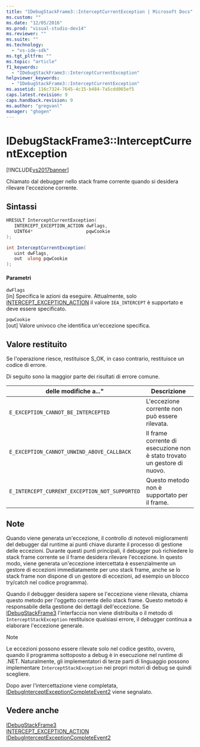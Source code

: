 ```yaml
---
title: "IDebugStackFrame3::InterceptCurrentException | Microsoft Docs"
ms.custom: ""
ms.date: "12/05/2016"
ms.prod: "visual-studio-dev14"
ms.reviewer: ""
ms.suite: ""
ms.technology: 
  - "vs-ide-sdk"
ms.tgt_pltfrm: ""
ms.topic: "article"
f1_keywords: 
  - "IDebugStackFrame3::InterceptCurrentException"
helpviewer_keywords: 
  - "IDebugStackFrame3::InterceptCurrentException"
ms.assetid: 116c7324-7645-4c15-b484-7a5cdd065ef5
caps.latest.revision: 9
caps.handback.revision: 9
ms.author: "gregvanl"
manager: "ghogen"
---
```

# IDebugStackFrame3::InterceptCurrentException
[!INCLUDE[vs2017banner](../../../code-quality/includes/vs2017banner.md)]

Chiamato dal debugger nello stack frame corrente quando si desidera rilevare l'eccezione corrente.  
  
## Sintassi  
  
```cpp  
HRESULT InterceptCurrentException(  
   INTERCEPT_EXCEPTION_ACTION dwFlags,  
   UINT64*                    pqwCookie  
);  
```  
  
```c#  
int InterceptCurrentException(  
   uint dwFlags,   
   out  ulong pqwCookie  
);  
```  
  
#### Parametri  
 `dwFlags`  
 \[in\]  Specifica le azioni da eseguire.  Attualmente, solo [INTERCEPT\_EXCEPTION\_ACTION](../../../extensibility/debugger/reference/intercept-exception-action.md) il valore `IEA_INTERCEPT` è supportato e deve essere specificato.  
  
 `pqwCookie`  
 \[out\]  Valore univoco che identifica un'eccezione specifica.  
  
## Valore restituito  
 Se l'operazione riesce, restituisce S\_OK, in caso contrario, restituisce un codice di errore.  
  
 Di seguito sono la maggior parte dei risultati di errore comune.  
  
|delle modifiche a..."|Descrizione|  
|---------------------------|-----------------|  
|`E_EXCEPTION_CANNOT_BE_INTERCEPTED`|L'eccezione corrente non può essere rilevata.|  
|`E_EXCEPTION_CANNOT_UNWIND_ABOVE_CALLBACK`|Il frame corrente di esecuzione non è stato trovato un gestore di nuovo.|  
|`E_INTERCEPT_CURRENT_EXCEPTION_NOT_SUPPORTED`|Questo metodo non è supportato per il frame.|  
  
## Note  
 Quando viene generata un'eccezione, il controllo di notevoli miglioramenti del debugger dal runtime ai punti chiave durante il processo di gestione delle eccezioni.  Durante questi punti principali, il debugger può richiedere lo stack frame corrente se il frame desidera rilevare l'eccezione.  In questo modo, viene generata un'eccezione intercettata è essenzialmente un gestore di eccezioni immediatamente per uno stack frame, anche se lo stack frame non dispone di un gestore di eccezioni, ad esempio un blocco try\/catch nel codice programma\).  
  
 Quando il debugger desidera sapere se l'eccezione viene rilevata, chiama questo metodo per l'oggetto corrente dello stack frame.  Questo metodo è responsabile della gestione dei dettagli dell'eccezione.  Se [IDebugStackFrame3](../../../extensibility/debugger/reference/idebugstackframe3.md) l'interfaccia non viene distribuita o il metodo di `InterceptStackException` restituisce qualsiasi errore, il debugger continua a elaborare l'eccezione generale.  
  
> [!NOTE]
>  Le eccezioni possono essere rilevate solo nel codice gestito, ovvero, quando il programma sottoposto a debug è in esecuzione nel runtime di .NET.  Naturalmente, gli implementatori di terze parti di linguaggio possono implementare `InterceptStackException` nei propri motori di debug se quindi scegliere.  
  
 Dopo aver l'intercettazione viene completata, [IDebugInterceptExceptionCompleteEvent2](../../../extensibility/debugger/reference/idebuginterceptexceptioncompleteevent2.md) viene segnalato.  
  
## Vedere anche  
 [IDebugStackFrame3](../../../extensibility/debugger/reference/idebugstackframe3.md)   
 [INTERCEPT\_EXCEPTION\_ACTION](../../../extensibility/debugger/reference/intercept-exception-action.md)   
 [IDebugInterceptExceptionCompleteEvent2](../../../extensibility/debugger/reference/idebuginterceptexceptioncompleteevent2.md)